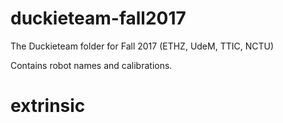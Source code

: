 # duckieteam-fall2017
The Duckieteam folder for Fall 2017 (ETHZ, UdeM, TTIC, NCTU)

Contains robot names and calibrations.

# extrinsic
